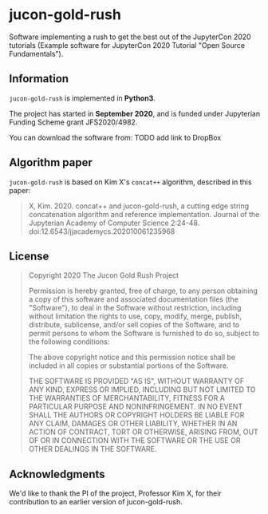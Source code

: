 # jucon-gold-rush

Software implementing a rush to get the best out of the JupyterCon 2020 tutorials (Example software for JupyterCon 2020 Tutorial "Open Source Fundamentals").

## Information

`jucon-gold-rush` is implemented in **Python3**.

The project has started in **September 2020**, and is funded under Jupyterian Funding Scheme grant JFS2020/4982.

You can download the software from: TODO add link to DropBox

## Algorithm paper

`jucon-gold-rush` is based on Kim X's `concat++` algorithm, described in this paper:

> X, Kim. 2020. concat++ and jucon-gold-rush, a cutting edge string concatenation algorithm and reference implementation. Journal of the Jupyterian Academy of Computer Science 2:24-48. doi:12.6543/jjacademycs.202010061235968

## License

> Copyright 2020 The Jucon Gold Rush Project
> 
> Permission is hereby granted, free of charge, to any person obtaining a copy of this software and associated documentation files (the "Software"), to deal in the Software without restriction, including without limitation the rights to use, copy, modify, merge, publish, distribute, sublicense, and/or sell copies of the Software, and to permit persons to whom the Software is furnished to do so, subject to the following conditions:
> 
> The above copyright notice and this permission notice shall be included in all copies or substantial portions of the Software.
> 
> THE SOFTWARE IS PROVIDED "AS IS", WITHOUT WARRANTY OF ANY KIND, EXPRESS OR IMPLIED, INCLUDING BUT NOT LIMITED TO THE WARRANTIES OF MERCHANTABILITY, FITNESS FOR A PARTICULAR PURPOSE AND NONINFRINGEMENT. IN NO EVENT SHALL THE AUTHORS OR COPYRIGHT HOLDERS BE LIABLE FOR ANY CLAIM, DAMAGES OR OTHER LIABILITY, WHETHER IN AN ACTION OF CONTRACT, TORT OR OTHERWISE, ARISING FROM, OUT OF OR IN CONNECTION WITH THE SOFTWARE OR THE USE OR OTHER DEALINGS IN THE SOFTWARE.

## Acknowledgments

We'd like to thank the PI of the project, Professor Kim X, for their contribution to an earlier version of jucon-gold-rush.